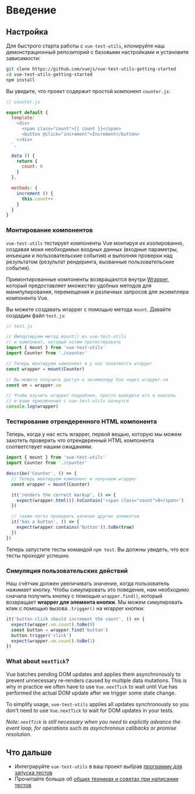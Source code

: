 # Введение

## Настройка

Для быстрого старта работы с `vue-test-utils`, клонируйте наш демонстрационный репозиторий с базовыми настройками и установите зависимости:

``` bash
git clone https://github.com/vuejs/vue-test-utils-getting-started
cd vue-test-utils-getting-started
npm install
```

Вы увидите, что проект содержит простой компонент `counter.js`:

```js
// counter.js

export default {
  template: `
    <div>
      <span class="count">{{ count }}</span>
      <button @click="increment">Increment</button>
    </div>
  `,

  data () {
    return {
      count: 0
    }
  },

  methods: {
    increment () {
      this.count++
    }
  }
}
```

### Монтирование компонентов

`vue-test-utils` тестирует компоненты Vue монтируя их изолированно, создавая моки необходимых входных данных (входные параметры, инъекции и пользовательские события) и выполняя проверки над результатом (результат рендеринга, вызванные пользовательские события).

Примонтированные компоненты возвращаются внутри [Wrapper](./api/wrapper.md), который предоставляет множество  удобных методов для манипулирования, перемещения и различных запросов для экземпляра компонента Vue.

Вы можете создавать wrapper с помощью метода `mount`. Давайте создадим файл `test.js`:

```js
// test.js

// Импортируем метод mount() из vue-test-utils
// и компонент, который хотим протестировать
import { mount } from 'vue-test-utils'
import Counter from './counter'

// Теперь монтируем компонент и у нас появляется wrapper
const wrapper = mount(Counter)

// Вы можете получить доступ к экземпляру Vue через wrapper.vm
const vm = wrapper.vm

// Чтобы изучить wrapper подробнее, просто выведите его в консоль
// и ваши приключения с vue-test-utils начнутся
console.log(wrapper)
```

### Тестирование отрендеренного HTML компонента

Теперь, когда у нас есть wrapper, первой вещью, которую мы можем захотеть проверить что отрендеренный HTML компонента соответствует нашим ожиданиям.

```js
import { mount } from 'vue-test-utils'
import Counter from './counter'

describe('Counter', () => {
  // Теперь монтируем компонент и получаем wrapper
  const wrapper = mount(Counter)

  it('renders the correct markup', () => {
    expect(wrapper.html()).toContain('<span class="count">0</span>')
  })

  // также легко проверить наличие других элементов
  it('has a button', () => {
    expect(wrapper.contains('button')).toBe(true)
  })
})
```

Теперь запустите тесты командой `npm test`. Вы должны увидеть, что все тесты проходят успешно.

### Симуляция пользовательских действий

Наш счётчик должен увеличивать значение, когда пользователь нажимает кнопку. Чтобы симулировать это поведение, нам необходимо сначала получить кнопку с помощью `wrapper.find()`, который возвращает **wrapper для элемента кнопки**. Мы можем симулировать клик с помощью вызова `.trigger()` на wrapper кнопки:

```js
it('button click should increment the count', () => {
  expect(wrapper.vm.count).toBe(0)
  const button = wrapper.find('button')
  button.trigger('click')
  expect(wrapper.vm.count).toBe(1)
})
```

### What about `nextTick`?

Vue batches pending DOM updates and applies them asynchronously to prevent unnecessary re-renders caused by multiple data mutations. This is why in practice we often have to use `Vue.nextTick` to wait until Vue has performed the actual DOM update after we trigger some state change.

To simplify usage, `vue-test-utils` applies all updates synchronously so you don't need to use `Vue.nextTick` to wait for DOM updates in your tests.

*Note: `nextTick` is still necessary when you need to explictly advance the event loop, for operations such as asynchronous callbacks or promise resolution.*

## Что дальше

- Интегрируйте `vue-test-utils` в ваш проект выбрав [программу для запуска тестов](./choosing-a-test-runner.md)
- Прочитайте больше об [общих техниках и советах при написании тестов](./common-tips.md)
